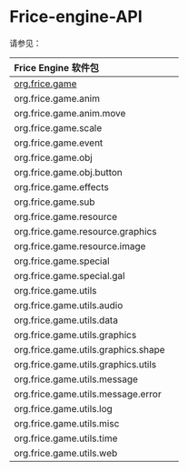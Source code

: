 # Frice-engine-API #
请参见：

|Frice Engine 软件包                 ||
:-------------------|:----:
| [org.frice.game](org_force_game/README.md)                     ||
| org.frice.game.anim                ||
| org.frice.game.anim.move           ||
| org.frice.game.scale               ||
| org.frice.game.event               ||
| org.frice.game.obj                 ||
| org.frice.game.obj.button          ||
| org.frice.game.effects             ||
| org.frice.game.sub                 ||
| org.frice.game.resource            ||
| org.frice.game.resource.graphics   ||
| org.frice.game.resource.image      ||
| org.frice.game.special             ||
| org.frice.game.special.gal         ||
| org.frice.game.utils               ||
| org.frice.game.utils.audio         ||
| org.frice.game.utils.data          ||
| org.frice.game.utils.graphics      ||
| org.frice.game.utils.graphics.shape||
| org.frice.game.utils.graphics.utils||
| org.frice.game.utils.message       ||
| org.frice.game.utils.message.error ||
| org.frice.game.utils.log           ||
| org.frice.game.utils.misc          ||
| org.frice.game.utils.time          ||
| org.frice.game.utils.web           ||




